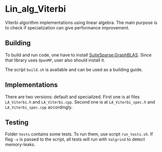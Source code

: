 # Lin_alg_Viterbi

Viterbi algorithm implementations using linear algebra.
The main purpose is to check if specialization can give performance improvement.

## Building

To build and run code, one have to install
[SuiteSparse:GraphBLAS](https://github.com/DrTimothyAldenDavis/GraphBLAS).
Since that library uses `OpenMP`, user also should install it.

The script `build.sh` is available and can be used as a building guide.

## Implementations

There are two versions: default and specialized.
First one is at files `LA_Viterbi.h` and `LA_Viterbi.cpp`.
Second one is at `LA_Viterbi_spec.h` and `LA_Viterbi_spec.cpp` accordingly.

## Testing

Folder `tests` contains some tests. To run them,
use script `run_tests.sh`.
If flag `-v` is passed to the script,
all tests will run with `Valgrind` to detect memory-leaks.
